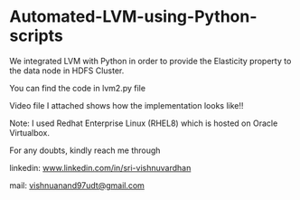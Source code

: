 # Automated-LVM-using-Python-scripts

We integrated LVM with Python in order to provide the Elasticity property to the data node in HDFS Cluster.

You can find the code in lvm2.py file

Video file I attached shows how the implementation looks like!!

Note: I used Redhat Enterprise Linux (RHEL8) which is hosted on Oracle Virtualbox.

For any doubts, kindly reach me through

linkedin: www.linkedin.com/in/sri-vishnuvardhan

mail: vishnuanand97udt@gmail.com
